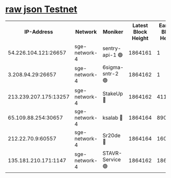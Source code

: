 
[raw json Testnet](https://rpc-check.sget.stavr.tech/sget/rpc-sget-result.json)
=


<table><tr><th>IP-Address</th><th>Network</th><th>Moniker</th><th>Latest Block Height</th><th>Earliest Block Height</th><th>Catching Up</th><th>Tx Index</th><th>Voting Power</th><th>Scan Time</th></tr><tr><td>54.226.104.121:26657</td><td>sge-network-4</td><td>sentry-api-1 🟢</td><td>1864161</td><td>1</td><td>False</td><td>on</td><td>0</td><td>2024-03-05T06:13:27.551264190UTC</td></tr><tr><td>3.208.94.29:26657</td><td>sge-network-4</td><td>6sigma-sntr-2 🟢</td><td>1864162</td><td>1</td><td>False</td><td>on</td><td>0</td><td>2024-03-05T06:13:36.824685660UTC</td></tr><tr><td>213.239.207.175:13257</td><td>sge-network-4</td><td>StakeUp 🔴</td><td>1864162</td><td>411001</td><td>False</td><td>off</td><td>100</td><td>2024-03-05T06:13:35.895376594UTC</td></tr><tr><td>65.109.88.254:30657</td><td>sge-network-4</td><td>ksalab 🔴</td><td>1864164</td><td>890001</td><td>False</td><td>off</td><td>2735</td><td>2024-03-05T06:13:45.255263048UTC</td></tr><tr><td>212.22.70.9:60557</td><td>sge-network-4</td><td>Sr20de 🔴</td><td>1864164</td><td>1608978</td><td>False</td><td>on</td><td>104</td><td>2024-03-05T06:13:47.727261479UTC</td></tr><tr><td>135.181.210.171:1147</td><td>sge-network-4</td><td>STAVR-Service 🟢</td><td>1864162</td><td>1863001</td><td>False</td><td>on</td><td>0</td><td>2024-03-05T06:13:36.189398033UTC</td></tr></table>
